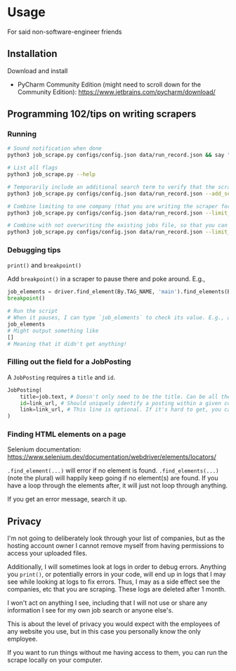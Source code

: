 # Usage

For said non-software-engineer friends

## Installation
Download and install
- PyCharm Community Edition (might need to scroll down for the Community Edition): https://www.jetbrains.com/pycharm/download/


## Programming 102/tips on writing scrapers

### Running
```sh
# Sound notification when done
python3 job_scrape.py configs/config.json data/run_record.json && say "done"

# List all flags
python3 job_scrape.py --help

# Temporarily include an additional search term to verify that the scraper was successfully able to grab jobs on the page (even if none currently are relevant)
python3 job_scrape.py configs/config.json data/run_record.json --add_search_term "director"

# Combine limiting to one company (that you are writing the scraper for) and including an additional temporary search term
python3 job_scrape.py configs/config.json data/run_record.json --limit_company "example company name" --add_search_term "director"

# Combine with not overwriting the existing jobs file, so that you can keep running the same command to test if the scraper works. There should be a new file with the timestamp in outputs/ that includes the found new director job
python3 job_scrape.py configs/config.json data/run_record.json --limit_company "example company name" --add_search_term "director" --dont_replace_run_record
```

### Debugging tips

`print()` and `breakpoint()`

Add `breakpoint()` in a scraper to pause there and poke around. E.g., 
```py
job_elements = driver.find_element(By.TAG_NAME, 'main').find_elements(By.TAG_NAME, "li")
breakpoint()

# Run the script
# When it pauses, I can type `job_elements` to check its value. E.g., am I even retrieving anything?
job_elements
# Might output something like
[]
# Meaning that it didn't get anything!
```

### Filling out the field for a JobPosting

A `JobPosting` requires a `title` and `id`.
```py
JobPosting(
    title=job.text, # Doesn't only need to be the title. Can be all the text you want to include in the email or search for relevance in. If it's easier to grab more excess text, just grab more excess text.
    id=link_url, # Should uniquely identify a posting within a given company. A job is only considered "new" if it has a different ID from any other ID seen for this company before.
    link=link_url, # This line is optional. If it's hard to get, you can just delete this line. If provided it will be included in the email. If not, when you get the email you can manually check the company careers page.
)
```

### Finding HTML elements on a page
Selenium documentation:
https://www.selenium.dev/documentation/webdriver/elements/locators/

`.find_element(...)` will error if no element is found.
`.find_elements(...)` (note the plural) will happily keep going if no element(s) are found. If you have a loop through the elements after, it will just not loop through anything.

If you get an error message, search it up.


## Privacy

I'm not going to deliberately look through your list of companies, but as the hosting account owner I cannot remove myself from having permissions to access your uploaded files.

Additionally, I will sometimes look at logs in order to debug errors. Anything you `print()`, or potentially errors in your code, will end up in logs that I may see while looking at logs to fix errors. Thus, I may as a side effect see the companies, etc that you are scraping. These logs are deleted after 1 month.

I won't act on anything I see, including that I will not use or share any information I see for my own job search or anyone else's.

This is about the level of privacy you would expect with the employees of any website you use, but in this case you personally know the only employee.

If you want to run things without me having access to them, you can run the scrape locally on your computer.
